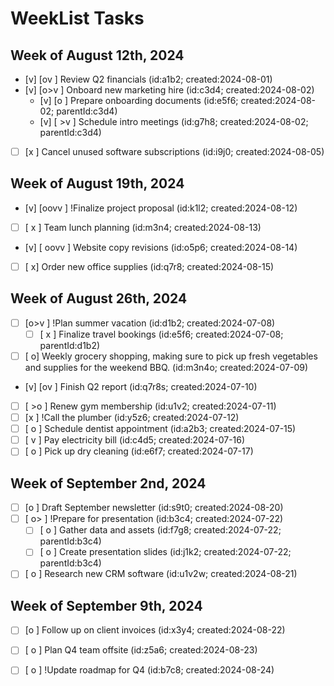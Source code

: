 # WeekList Tasks

## Week of August 12th, 2024

- [v] [ov     ] Review Q2 financials (id:a1b2; created:2024-08-01)
- [v] [o>v    ] Onboard new marketing hire (id:c3d4; created:2024-08-02)
  - [v] [o      ] Prepare onboarding documents (id:e5f6; created:2024-08-02; parentId:c3d4)
  - [v] [ >v    ] Schedule intro meetings (id:g7h8; created:2024-08-02; parentId:c3d4)
- [ ] [x      ] Cancel unused software subscriptions (id:i9j0; created:2024-08-05)

## Week of August 19th, 2024

- [v] [oovv   ] !Finalize project proposal (id:k1l2; created:2024-08-12)
- [ ] [   x   ] Team lunch planning (id:m3n4; created:2024-08-13)
- [v] [   oovv ] Website copy revisions (id:o5p6; created:2024-08-14)
- [ ] [      x] Order new office supplies (id:q7r8; created:2024-08-15)

## Week of August 26th, 2024

- [ ] [o>v    ] !Plan summer vacation (id:d1b2; created:2024-07-08)
  - [ ] [ x     ] Finalize travel bookings (id:e5f6; created:2024-07-08; parentId:d1b2)
- [ ] [      o] Weekly grocery shopping, making sure to pick up fresh vegetables and supplies for the weekend BBQ. (id:m3n4o; created:2024-07-09)
- [v] [ov     ] Finish Q2 report (id:q7r8s; created:2024-07-10)
- [ ] [  >o   ] Renew gym membership (id:u1v2; created:2024-07-11)
- [ ] [x      ] !Call the plumber (id:y5z6; created:2024-07-12)
- [ ] [ o     ] Schedule dentist appointment (id:a2b3; created:2024-07-15)
- [ ] [   v   ] Pay electricity bill (id:c4d5; created:2024-07-16)
- [ ] [    o  ] Pick up dry cleaning (id:e6f7; created:2024-07-17)

## Week of September 2nd, 2024

- [ ] [o      ] Draft September newsletter (id:s9t0; created:2024-08-20)
- [ ] [ o>    ] !Prepare for presentation (id:b3c4; created:2024-07-22)
  - [ ] [ o     ] Gather data and assets (id:f7g8; created:2024-07-22; parentId:b3c4)
  - [ ] [  o    ] Create presentation slides (id:j1k2; created:2024-07-22; parentId:b3c4)
- [ ] [   o   ] Research new CRM software (id:u1v2w; created:2024-08-21)

## Week of September 9th, 2024

- [ ] [o      ] Follow up on client invoices (id:x3y4; created:2024-08-22)
- [ ] [ o     ] Plan Q4 team offsite (id:z5a6; created:2024-08-23)
- [ ] [  o    ] !Update roadmap for Q4 (id:b7c8; created:2024-08-24)

